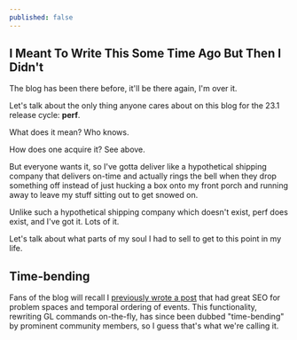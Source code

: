 ```yaml
---
published: false
---
```

## I Meant To Write This Some Time Ago But Then I Didn't

The blog has been there before, it'll be there again, I'm over it.

Let's talk about the only thing anyone cares about on this blog for the 23.1 release cycle: **perf**.

What does it mean? Who knows.

How does one acquire it? See above.

But everyone wants it, so I've gotta deliver like a hypothetical shipping company that delivers on-time and actually rings the bell when they drop something off instead of just hucking a box onto my front porch and running away to leave my stuff sitting out to get snowed on.

Unlike such a hypothetical shipping company which doesn't exist, perf does exist, and I've got it. Lots of it.

Let's talk about what parts of my soul I had to sell to get to this point in my life.

## Time-bending
Fans of the blog will recall I [previously wrote a post]({{site.url}}/new-news) that had great SEO for problem spaces and temporal ordering of events. This functionality, rewriting GL commands on-the-fly, has since been dubbed "time-bending" by prominent community members, so I guess that's what we're calling it.